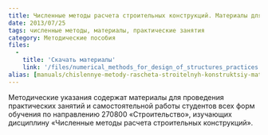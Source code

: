 ```yaml
---
title: Численные методы расчета строительных конструкций. Материалы для проведения практических занятий
date: 2013/07/25
tags: численные методы, материалы, практические занятия
category: Методические пособия
files:
  -
    title: 'Скачать материалы'
    link: '/files/numerical_methods_for_design_of_structures_practices.pdf'
alias: [manuals/chislennye-metody-rascheta-stroitelnyh-konstruktsiy-materialy-dlya-provedeniya-prakticheskih-zanyatiy/index.html]
---
```


Методические указания содержат материалы для проведения практических занятий и самостоятельной работы студентов
всех форм обучения по направлению 270800 «Строительство», изучающих дисциплину «Численные методы расчета строительных конструкций».

